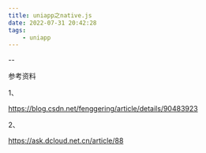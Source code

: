 ```yaml
---
title: uniapp之native.js
date: 2022-07-31 20:42:28
tags:
	- uniapp
---
```


--



参考资料

1、

https://blog.csdn.net/fenggering/article/details/90483923

2、

https://ask.dcloud.net.cn/article/88